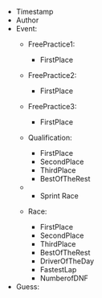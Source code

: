 
- Timestamp
- Author
- Event:
    - FreePractice1:
        - FirstPlace
    - FreePractice2:
        - FirstPlace
    - FreePractice3:
        - FirstPlace

    - Qualification:
        - FirstPlace
        - SecondPlace
        - ThirdPlace
        - BestOfTheRest

    - + Sprint Race

    - Race:
        - FirstPlace
        - SecondPlace
        - ThirdPlace
        - BestOfTheRest
        - DriverOfTheDay
        - FastestLap
        - NumberofDNF
- Guess:
